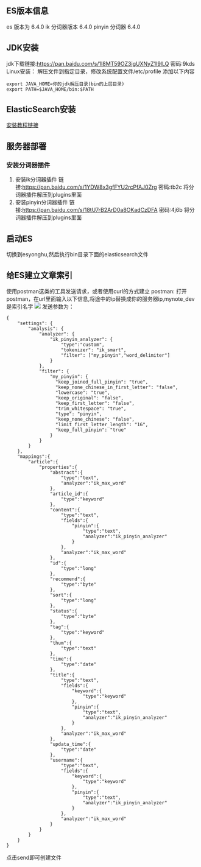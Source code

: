 ## ES版本信息
es 版本为 6.4.0
ik 分词器版本 6.4.0
pinyin 分词器 6.4.0
## JDK安装
jdk下载链接:https://pan.baidu.com/s/1I8MT59OZ3igUXNyZ1I9lLQ  密码:9kds
Linux安装：
解压文件到指定目录，修改系统配置文件/etc/profile
添加以下内容
```
export JAVA_HOME=你的jdk解压目录(bin的上层目录)
export PATH=$JAVA_HOME/bin:$PATH
```
## ElasticSearch安装
[安装教程链接](http://uninote.com.cn/book/1079089832#565 "教程链接")
## 服务器部署
### 安装分词器插件
1. 安装ik分词器插件
链接:https://pan.baidu.com/s/1YDW8x3gfFYU2rcPfAJ0Zrg  密码:tb2c
将分词器插件解压到plugins里面
2. 安装pinyin分词器插件
链接:https://pan.baidu.com/s/18tU7rB2ArD0a8OKadCzDFA  密码:4j6b
将分词器插件解压到plugins里面

## 启动ES
切换到esyonghu,然后执行bin目录下面的elasticsearch文件

## 给ES建立文章索引
使用postman这类的工具发送请求，或者使用curl的方式建立
postman:
打开postman，在url里面输入以下信息,将途中的ip替换成你的服务器ip,mynote_dev是索引名字
![](http://uninote.com.cn/docs/1079089832/__pic/UMxIhkmw.png)
发送参数为：
```
{
    "settings": {
        "analysis": {
            "analyzer": {
                "ik_pinyin_analyzer": {
                    "type":"custom",
                    "tokenizer": "ik_smart",
                    "filter": ["my_pinyin","word_delimiter"]
                }
            },
            "filter": {
                "my_pinyin": {
                  "keep_joined_full_pinyin": "true",
			      "keep_none_chinese_in_first_letter": "false",
			      "lowercase": "true",
			      "keep_original": "false",
			      "keep_first_letter": "false",
			      "trim_whitespace": "true",
			      "type": "pinyin",
			      "keep_none_chinese": "false",
			      "limit_first_letter_length": "16",
			      "keep_full_pinyin": "true"
                }
            }
        }
    },
    "mappings":{
        "article":{
            "properties":{
                "abstract":{
                    "type":"text",
                    "analyzer":"ik_max_word"
                },
                "article_id":{
                    "type":"keyword"
                },
                "content":{
                    "type":"text",
                    "fields":{
                        "pinyin":{
                            "type":"text",
                            "analyzer":"ik_pinyin_analyzer"
                        }
                    },
                    "analyzer":"ik_max_word"
                },
                "id":{
                    "type":"long"
                },
                "recommend":{
                    "type":"byte"
                },
                "sort":{
                    "type":"long"
                },
                "status":{
                    "type":"byte"
                },
                "tag":{
                    "type":"keyword"
                },
                "thum":{
                    "type":"text"
                },
                "time":{
                    "type":"date"
                },
                "title":{
                    "type":"text",
                    "fields":{
                        "keyword":{
                            "type":"keyword"
                        },
                        "pinyin":{
                            "type":"text",
                            "analyzer":"ik_pinyin_analyzer"
                        }
                    },
                    "analyzer":"ik_max_word"
                },
                "updata_time":{
                    "type":"date"
                },
                "username":{
                    "type":"text",
                    "fields":{
                        "keyword":{
                            "type":"keyword"
                        },
                        "pinyin":{
                            "type":"text",
                            "analyzer":"ik_pinyin_analyzer"
                        }
                    },
                    "analyzer":"ik_max_word"
                }
            }
        }
    }
}
```
点击send即可创建文件
